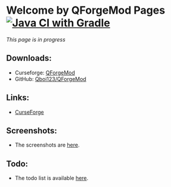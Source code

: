 # Welcome by QForgeMod Pages [![Java CI with Gradle](https://github.com/QTechCommunity/QForgeMod/actions/workflows/gradle.yml/badge.svg)](https://github.com/QTechCommunity/QForgeMod/actions/workflows/gradle.yml)

*This page is in progress*

## Downloads:

* Curseforge: [QForgeMod](https://www.curseforge.com/minecraft/mc-mods/qforgemod/files)
* GitHub: [Qboi123/QForgeMod](https://github.com/Qboi123/QForgeMod/releases)

## Links:

* [CurseForge](https://www.curseforge.com/minecraft/mc-mods/qforgemod/)

## Screenshots:

* The screenshots are [here](screenshots.html).

## Todo:

* The todo list is available [here](todo.html).
